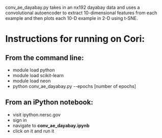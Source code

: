 conv_ae_dayabay.py takes in an nx192 dayabay data and 
uses a convolutional autoencoder to extract 10-dimensional features from each example and then plots each 10-D example in
2-D using t-SNE.


# Instructions for running on Cori:

## From the command line:

* module load python
* module load scikit-learn
* module load neon
* python conv_ae_dayabay.py --epochs [number of epochs] 

## From an iPython notebook:

* visit ipython.nersc.gov
* sign in
* navigate to **conv_ae_dayabay.ipynb**
* click on it and run it

